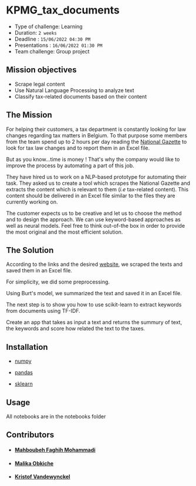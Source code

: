 # KPMG_tax_documents
- Type of challenge: Learning
- Duration: `2 weeks`
- Deadline : `15/06/2022 04:30 PM`
- Presentations : `16/06/2022 01:30 PM`
- Team challenge: Group project
## Mission objectives

- Scrape legal content
- Use Natural Language Processing to analyze text
- Classify tax-related documents based on their content

## The Mission

For helping their customers, a tax department is constantly looking for law changes regarding tax matters in Belgium. To that purpose some members from the team spend up to 2 hours per day reading the [National Gazette](http://www.ejustice.just.fgov.be/cgi/welcome.pl) to look for tax law changes and to report them in an Excel file.

But as you know...time is money ! That's why the company would like to improve the process by automating a part of this job.

They have hired us to work on a NLP-based prototype for automating their task. They asked us to create a tool which scrapes the National Gazette and extracts the content which is relevant to them (*i.e* tax-related content). This content should be delivered in an Excel file similar to the files they are currently working on.

The customer expects us to be creative and let us to choose the method and to design the approach. We can use keyword-based approaches as well as neural models. Feel free to think out-of-the box in order to provide the most original and the most efficient solution.

## The Solution

According to the links and the desired [website](http://www.ejustice.just.fgov.be/cgi/welcome.pl), we scraped the texts and saved them in an Excel file.

For simplicity, we did some preprocessing.

Using Burt's model, we summarized the text and saved it in an Excel file.

The next step is to show you how to use scikit-learn to extract keywords from documents using TF-IDF.

Create an app that takes as input a text and returns the summury of text, the keywords and score how related the text to the taxes.

## Installation

- [numpy](https://numpy.org/)

- [pandas](https://pandas.pydata.org/)

- [sklearn](https://scikit-learn.org/stable/install.html)

## Usage

All notebooks are in the notebooks folder


## Contributors

- #### [Mahboubeh Faghih Mohammadi](https://github.com/mahboubehfaghih)
- #### [Malika Obkiche](https://github.com/obkiche)
- #### [Kristof Vandewynckel](https://github.com/KristofVandewynckel)

